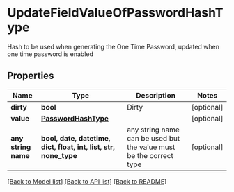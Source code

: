# UpdateFieldValueOfPasswordHashType

Hash to be used when generating the One Time Password, updated when one time password is enabled

## Properties
Name | Type | Description | Notes
------------ | ------------- | ------------- | -------------
**dirty** | **bool** | Dirty | [optional] 
**value** | [**PasswordHashType**](PasswordHashType.md) |  | [optional] 
**any string name** | **bool, date, datetime, dict, float, int, list, str, none_type** | any string name can be used but the value must be the correct type | [optional]

[[Back to Model list]](../README.md#documentation-for-models) [[Back to API list]](../README.md#documentation-for-api-endpoints) [[Back to README]](../README.md)


